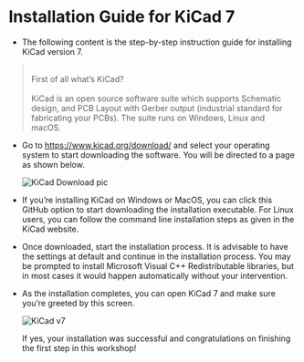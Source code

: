 # Installation Guide for KiCad 7

- The following content is the step-by-step instruction guide for installing KiCad version 7.

> <br>First of all what’s KiCad?<br>  
KiCad is an open source software suite which supports Schematic design, and PCB Layout with Gerber output (industrial standard for fabricating your PCBs). The suite runs on Windows, Linux and macOS.

- Go to https://www.kicad.org/download/ and select your operating system to start downloading the software. You will be directed to a page as shown below.
    
    ![KiCad Download pic](link1)
    
- If you’re installing KiCad on Windows or MacOS, you can click this GitHub option to start downloading the installation executable. For Linux users, you can follow the command line installation steps as given in the KiCad website.
- Once downloaded, start the installation process. It is advisable to have the settings at default and continue in the installation process. You may be prompted to install Microsoft Visual C++ Redistributable libraries, but in most cases it would happen automatically without your intervention.
- As the installation completes, you can open KiCad 7 and make sure you’re greeted by this screen.
    
    ![KiCad v7](link2)
    
    If yes, your installation was successful and congratulations on finishing the first step in this workshop!
